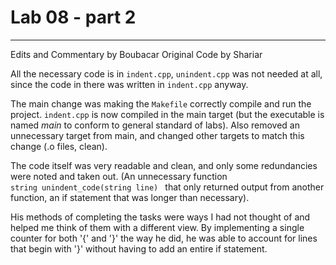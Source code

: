 # Lab 08 - part 2
---
Edits and Commentary by Boubacar 
Original Code by Shariar

All the necessary code is in <code>indent.cpp</code>, <code>unindent.cpp</code> was not needed at all, since the code in there was written in <code>indent.cpp</code> anyway. 

The main change was making the <code>Makefile</code> correctly compile and run the project. <code>indent.cpp</code> is now compiled in the main target (but the executable is named *main* to conform to general standard of labs). Also removed an unnecessary target from main, and changed other targets to match this change (.o files, clean). 

The code itself was very readable and clean, and only some redundancies were noted and taken out. 
(An unnecessary function <code> string unindent_code(string line) </code> that only returned output from another function, an if statement that was longer than necessary). 

His methods of completing the tasks were ways I had not thought of and helped me think of them with a different view.
By implementing a single counter for both '{' and '}' the way he did, he was able to account for lines that begin with '}' without having to add an entire if statement.
